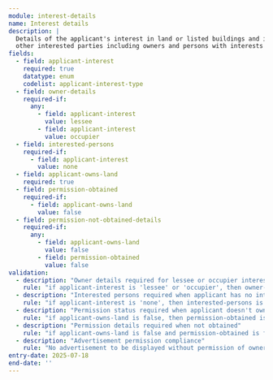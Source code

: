 ```yaml
---
module: interest-details
name: Interest details
description: |
  Details of the applicant's interest in land or listed buildings and information about
  other interested parties including owners and persons with interests in the property
fields:
  - field: applicant-interest
    required: true
    datatype: enum
    codelist: applicant-interest-type
  - field: owner-details
    required-if:
      any:
        - field: applicant-interest
          value: lessee
        - field: applicant-interest
          value: occupier
  - field: interested-persons
    required-if:
      - field: applicant-interest
        value: none
  - field: applicant-owns-land
    required: true
  - field: permission-obtained
    required-if:
      - field: applicant-owns-land
        value: false
  - field: permission-not-obtained-details
    required-if:
      any:
        - field: applicant-owns-land
          value: false
        - field: permission-obtained
          value: false
validation:
  - description: "Owner details required for lessee or occupier interests"
    rule: "if applicant-interest is 'lessee' or 'occupier', then owner-details is required"
  - description: "Interested persons required when applicant has no interest"
    rule: "if applicant-interest is 'none', then interested-persons is required"
  - description: "Permission status required when applicant doesn't own land"
    rule: "if applicant-owns-land is false, then permission-obtained is required"
  - description: "Permission details required when not obtained"
    rule: "if applicant-owns-land is false and permission-obtained is false, then permission-not-obtained-details is required"
  - description: "Advertisement permission compliance"
    rule: "No advertisement to be displayed without permission of owner or person with interest entitled to grant permission"
entry-date: 2025-07-18
end-date: ''
---
```

